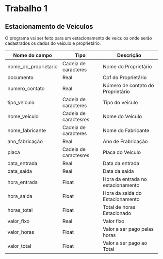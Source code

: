 # Trabalho 1

## Estacionamento de Veiculos 
O programa vai ser feito para um estacionamento de veículos onde serão cadastrados os dados do veiculo e proprietário.

|Nome do campo | Tipo | Descrição |
|--------------| -----|------------|
nome_do_proprietario| Cadeia de caracteres| Nome do Proprietário |
documento | Real | Cpf do Proprietário|
numero_contato| Real | Número de contato do Proprietário| 
tipo_veiculo | Cadeia de caracteres | Tipo do veiculo |
nome_veiculo | Cadeia de caractesres| Nome do Veiculo |
nome_fabricante | Cadeia de caracteres| Nome do Fabricante |
ano_fabricação | Real | Ano de Frabricação|
placa | Cadeia de caractesres  | Placa do Veiculo |
data_entrada| Real | Data da entrada|
data_saida| Real | Data da saida|
hora_entrada | Float | Hora da entrada no estacionamento|
hora_saida| Float | Hora da saida do Estacionamento |
horas_total | Float | Total de horas Estacionado | 
valor_fixo| Real | Valor fixo | 
valor_horas| Float| Valor a ser pago pelas horas|
valor_total | Float | Valor a ser pago ao Total |
